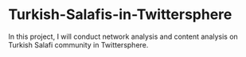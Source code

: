 # Turkish-Salafis-in-Twittersphere
In this project, I will conduct network analysis and content analysis on Turkish Salafi community in Twittersphere. 
